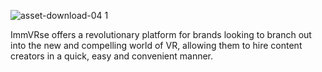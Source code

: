 ![asset-download-04 1](https://user-images.githubusercontent.com/43682009/48822419-3deb5180-ed87-11e8-8312-44b71747fa24.png)

ImmVRse offers a revolutionary platform for brands looking to branch out into the new and compelling world of VR, allowing them to hire content creators in a quick, easy and convenient manner.
